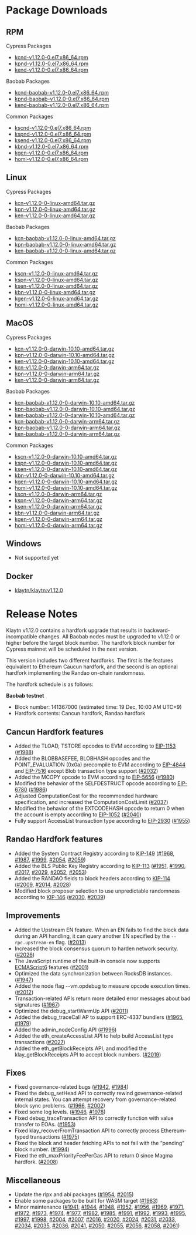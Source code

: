 # Package Downloads <a id="package-downloads"></a>

## RPM <a id="rpm"></a>

Cypress Packages
- [kcnd-v1.12.0-0.el7.x86_64.rpm](https://packages.klaytn.net/klaytn/v1.12.0/kcnd-v1.12.0-0.el7.x86_64.rpm)
- [kpnd-v1.12.0-0.el7.x86_64.rpm](https://packages.klaytn.net/klaytn/v1.12.0/kpnd-v1.12.0-0.el7.x86_64.rpm)
- [kend-v1.12.0-0.el7.x86_64.rpm](https://packages.klaytn.net/klaytn/v1.12.0/kend-v1.12.0-0.el7.x86_64.rpm)

Baobab Packages
- [kcnd-baobab-v1.12.0-0.el7.x86_64.rpm](https://packages.klaytn.net/klaytn/v1.12.0/kcnd-baobab-v1.12.0-0.el7.x86_64.rpm)
- [kpnd-baobab-v1.12.0-0.el7.x86_64.rpm](https://packages.klaytn.net/klaytn/v1.12.0/kpnd-baobab-v1.12.0-0.el7.x86_64.rpm)
- [kend-baobab-v1.12.0-0.el7.x86_64.rpm](https://packages.klaytn.net/klaytn/v1.12.0/kend-baobab-v1.12.0-0.el7.x86_64.rpm)

Common Packages
- [kscnd-v1.12.0-0.el7.x86_64.rpm](https://packages.klaytn.net/klaytn/v1.12.0/kscnd-v1.12.0-0.el7.x86_64.rpm)
- [kspnd-v1.12.0-0.el7.x86_64.rpm](https://packages.klaytn.net/klaytn/v1.12.0/kspnd-v1.12.0-0.el7.x86_64.rpm)
- [ksend-v1.12.0-0.el7.x86_64.rpm](https://packages.klaytn.net/klaytn/v1.12.0/ksend-v1.12.0-0.el7.x86_64.rpm)
- [kbnd-v1.12.0-0.el7.x86_64.rpm](https://packages.klaytn.net/klaytn/v1.12.0/kbnd-v1.12.0-0.el7.x86_64.rpm)
- [kgen-v1.12.0-0.el7.x86_64.rpm](https://packages.klaytn.net/klaytn/v1.12.0/kgen-v1.12.0-0.el7.x86_64.rpm)
- [homi-v1.12.0-0.el7.x86_64.rpm](https://packages.klaytn.net/klaytn/v1.12.0/homi-v1.12.0-0.el7.x86_64.rpm)

## Linux <a id="linux"></a>

Cypress Packages
- [kcn-v1.12.0-0-linux-amd64.tar.gz](https://packages.klaytn.net/klaytn/v1.12.0/kcn-v1.12.0-0-linux-amd64.tar.gz)
- [kpn-v1.12.0-0-linux-amd64.tar.gz](https://packages.klaytn.net/klaytn/v1.12.0/kpn-v1.12.0-0-linux-amd64.tar.gz)
- [ken-v1.12.0-0-linux-amd64.tar.gz](https://packages.klaytn.net/klaytn/v1.12.0/ken-v1.12.0-0-linux-amd64.tar.gz)

Baobab Packages
- [kcn-baobab-v1.12.0-0-linux-amd64.tar.gz](https://packages.klaytn.net/klaytn/v1.12.0/kcn-baobab-v1.12.0-0-linux-amd64.tar.gz)
- [kpn-baobab-v1.12.0-0-linux-amd64.tar.gz](https://packages.klaytn.net/klaytn/v1.12.0/kpn-baobab-v1.12.0-0-linux-amd64.tar.gz)
- [ken-baobab-v1.12.0-0-linux-amd64.tar.gz](https://packages.klaytn.net/klaytn/v1.11.1/ken-baobab-v1.12.0-0-linux-amd64.tar.gz)

Common Packages
- [kscn-v1.12.0-0-linux-amd64.tar.gz](https://packages.klaytn.net/klaytn/v1.12.0/kscn-v1.12.0-0-linux-amd64.tar.gz)
- [kspn-v1.12.0-0-linux-amd64.tar.gz](https://packages.klaytn.net/klaytn/v1.12.0/kspn-v1.12.0-0-linux-amd64.tar.gz)
- [ksen-v1.12.0-0-linux-amd64.tar.gz](https://packages.klaytn.net/klaytn/v1.12.0/ksen-v1.12.0-0-linux-amd64.tar.gz)
- [kbn-v1.12.0-0-linux-amd64.tar.gz](https://packages.klaytn.net/klaytn/v1.12.0/kbn-v1.12.0-0-linux-amd64.tar.gz)
- [kgen-v1.12.0-0-linux-amd64.tar.gz](https://packages.klaytn.net/klaytn/v1.12.0/kgen-v1.12.0-0-linux-amd64.tar.gz)
- [homi-v1.12.0-0-linux-amd64.tar.gz](https://packages.klaytn.net/klaytn/v1.12.0/homi-v1.12.0-0-linux-amd64.tar.gz)

## MacOS <a id="macos"></a>

Cypress Packages
- [kcn-v1.12.0-0-darwin-10.10-amd64.tar.gz](https://packages.klaytn.net/klaytn/v1.12.0/kcn-v1.12.0-0-darwin-10.10-amd64.tar.gz)
- [kpn-v1.12.0-0-darwin-10.10-amd64.tar.gz](https://packages.klaytn.net/klaytn/v1.12.0/kpn-v1.12.0-0-darwin-10.10-amd64.tar.gz)
- [ken-v1.12.0-0-darwin-10.10-amd64.tar.gz](https://packages.klaytn.net/klaytn/v1.12.0/ken-v1.12.0-0-darwin-10.10-amd64.tar.gz)
- [kcn-v1.12.0-0-darwin-arm64.tar.gz](https://packages.klaytn.net/klaytn/v1.12.0/kcn-v1.12.0-0-darwin-arm64.tar.gz)
- [kpn-v1.12.0-0-darwin-arm64.tar.gz](https://packages.klaytn.net/klaytn/v1.12.0/kpn-v1.12.0-0-darwin-arm64.tar.gz)
- [ken-v1.12.0-0-darwin-arm64.tar.gz](https://packages.klaytn.net/klaytn/v1.12.0/ken-v1.12.0-0-darwin-arm64.tar.gz)

Baobab Packages
- [kcn-baobab-v1.12.0-0-darwin-10.10-amd64.tar.gz](https://packages.klaytn.net/klaytn/v1.12.0/kcn-baobab-v1.12.0-0-darwin-10.10-amd64.tar.gz)
- [kpn-baobab-v1.12.0-0-darwin-10.10-amd64.tar.gz](https://packages.klaytn.net/klaytn/v1.12.0/kpn-baobab-v1.12.0-0-darwin-10.10-amd64.tar.gz)
- [ken-baobab-v1.12.0-0-darwin-10.10-amd64.tar.gz](https://packages.klaytn.net/klaytn/v1.11.1/ken-baobab-v1.12.0-0-darwin-10.10-amd64.tar.gz)
- [kcn-baobab-v1.12.0-0-darwin-arm64.tar.gz](https://packages.klaytn.net/klaytn/v1.12.0/kcn-baobab-v1.12.0-0-darwin-arm64.tar.gz)
- [kpn-baobab-v1.12.0-0-darwin-arm64.tar.gz](https://packages.klaytn.net/klaytn/v1.12.0/kpn-baobab-v1.12.0-0-darwin-10.10-amd64.tar.gz)
- [ken-baobab-v1.12.0-0-darwin-arm64.tar.gz](https://packages.klaytn.net/klaytn/v1.12.0/ken-baobab-v1.12.0-0-darwin-10.10-amd64.tar.gz)

Common Packages
- [kscn-v1.12.0-0-darwin-10.10-amd64.tar.gz](https://packages.klaytn.net/klaytn/v1.12.0/kscn-v1.12.0-0-darwin-10.10-amd64.tar.gz)
- [kspn-v1.12.0-0-darwin-10.10-amd64.tar.gz](https://packages.klaytn.net/klaytn/v1.12.0/kspn-v1.12.0-0-darwin-10.10-amd64.tar.gz)
- [ksen-v1.12.0-0-darwin-10.10-amd64.tar.gz](https://packages.klaytn.net/klaytn/v1.12.0/ksen-v1.12.0-0-darwin-10.10-amd64.tar.gz)
- [kbn-v1.12.0-0-darwin-10.10-amd64.tar.gz](https://packages.klaytn.net/klaytn/v1.12.0/kbn-v1.12.0-0-darwin-10.10-amd64.tar.gz)
- [kgen-v1.12.0-0-darwin-10.10-amd64.tar.gz](https://packages.klaytn.net/klaytn/v1.12.0/kgen-v1.12.0-0-darwin-10.10-amd64.tar.gz)
- [homi-v1.12.0-0-darwin-10.10-amd64.tar.gz](https://packages.klaytn.net/klaytn/v1.12.0/homi-v1.12.0-0-darwin-10.10-amd64.tar.gz)
- [kscn-v1.12.0-0-darwin-arm64.tar.gz](https://packages.klaytn.net/klaytn/v1.12.0/kscn-v1.12.0-0-darwin-arm64.tar.gz)
- [kspn-v1.12.0-0-darwin-arm64.tar.gz](https://packages.klaytn.net/klaytn/v1.12.0/kspn-v1.12.0-0-darwin-arm64.tar.gz)
- [ksen-v1.12.0-0-darwin-arm64.tar.gz](https://packages.klaytn.net/klaytn/v1.12.0/ksen-v1.12.0-0-darwin-arm64.tar.gz)
- [kbn-v1.12.0-0-darwin-arm64.tar.gz](https://packages.klaytn.net/klaytn/v1.12.0/kbn-v1.12.0-0-darwin-arm64.tar.gz)
- [kgen-v1.12.0-0-darwin-arm64.tar.gz](https://packages.klaytn.net/klaytn/v1.12.0/kgen-v1.12.0-0-darwin-arm64.tar.gz)
- [homi-v1.12.0-0-darwin-arm64.tar.gz](https://packages.klaytn.net/klaytn/v1.12.0/homi-v1.12.0-0-darwin-arm64.tar.gz)

## Windows <a id="windows"></a>

- Not supported yet

## Docker <a id="docker"></a>
- [klaytn/klaytn:v1.12.0](https://hub.docker.com/r/klaytn/klaytn)


# Release Notes <a id="release-notes"></a>

Klaytn v1.12.0 contains a hardfork upgrade that results in backward-incompatible changes. All Baobab nodes must be upgraded to v1.12.0 or higher before the target block number. The hardfork block number for Cypress mainnet will be scheduled in the next version.

This version includes two different hardforks. The first is the features equivalent to Ethereum Caucun hardfork, and the second is an optional hardfork implementing the Randao on-chain randomness.

The hardfork schedule is as follows:

**Baobab testnet**

* Block number: 141367000 (estimated time: 19 Dec, 10:00 AM UTC+9)
* Hardfork contents: Cancun hardfork, Randao hardfork

## Cancun Hardfork features
* Added the TLOAD, TSTORE opcodes to EVM according to [EIP-1153](https://eips.ethereum.org/EIPS/eip-1153) ([#1988](https://github.com/klaytn/klaytn/pull/1988))
* Added the BLOBBASEFEE, BLOBHASH opcodes and the POINT_EVALUATION (0x0a) precompile to EVM according to [EIP-4844](https://eips.ethereum.org/EIPS/eip-4844) and [EIP-7516](https://eips.ethereum.org/EIPS/eip-7516) except Blob transaction type support ([#2032](https://github.com/klaytn/klaytn/pull/2032))
* Added the MCOPY opcode to EVM according to [EIP-5656](https://eips.ethereum.org/EIPS/eip-5656) ([#1980](https://github.com/klaytn/klaytn/pull/1980))
* Modified the behavior of the SELFDESTRUCT opcode according to [EIP-6780](https://eips.ethereum.org/EIPS/eip-6780) ([#1986](https://github.com/klaytn/klaytn/pull/1986))
* Adjusted ComputationCost for the recommended hardware specification, and increased the ComputationCostLimit ([#2037](https://github.com/klaytn/klaytn/pull/2037))
* Modified the behavior of the EXTCODEHASH opcode to return 0 when the account is empty according to [EIP-1052](https://eips.ethereum.org/EIPS/eip-1052) ([#2040](https://github.com/klaytn/klaytn/pull/2040))
* Fully support AccessList transaction type according to [EIP-2930](https://eips.ethereum.org/EIPS/eip-2930) ([#1955](https://github.com/klaytn/klaytn/pull/1955))

## Randao Hardfork features
* Added the System Contract Registry according to [KIP-149](https://github.com/klaytn/kips/issues/149) ([#1968](https://github.com/klaytn/klaytn/pull/1968), [#1987](https://github.com/klaytn/klaytn/pull/1987), [#1999](https://github.com/klaytn/klaytn/pull/1999), [#2054](https://github.com/klaytn/klaytn/pull/2054), [#2059](https://github.com/klaytn/klaytn/pull/2059))
* Added the BLS Public Key Registry according to [KIP-113](https://github.com/klaytn/kips/issues/113) ([#1951](https://github.com/klaytn/klaytn/pull/1951), [#1990](https://github.com/klaytn/klaytn/pull/1990), [#2017](https://github.com/klaytn/klaytn/pull/2017), [#2029](https://github.com/klaytn/klaytn/pull/2029), [#2052](https://github.com/klaytn/klaytn/pull/2052), [#2053](https://github.com/klaytn/klaytn/pull/2053))
* Added the RANDAO fields to block headers according to [KIP-114](https://github.com/klaytn/kips/issues/114) ([#2009](https://github.com/klaytn/klaytn/pull/2009), [#2014](https://github.com/klaytn/klaytn/pull/2014), [#2028](https://github.com/klaytn/klaytn/pull/2028))
* Modified block proposer selection to use unpredictable randomness according to [KIP-146](https://github.com/klaytn/kips/issues/146) ([#2030](https://github.com/klaytn/klaytn/pull/2030), [#2039](https://github.com/klaytn/klaytn/pull/2039))


## Improvements
* Added the Upstream EN feature. When an EN fails to find the block data during an API handling, it can query another EN specified by the `--rpc.upstream-en` flag. ([#2013](https://github.com/klaytn/klaytn/pull/2013))
* Increased the block consensus quorum to harden network security. ([#2026](https://github.com/klaytn/klaytn/pull/2026))
* The JavaScript runtime of the built-in console now supports [ECMAScript6](http://es6-features.org/) features ([#2001](https://github.com/klaytn/klaytn/pull/2001))
* Optimized the data synchronization between RocksDB instances. ([#1947](https://github.com/klaytn/klaytn/pull/1947))
* Added the node flag --vm.opdebug to measure opcode execution times. ([#2012](https://github.com/klaytn/klaytn/pull/2012))
* Transaction-related APIs return more detailed error messages about bad signatures ([#1967](https://github.com/klaytn/klaytn/pull/1967))
* Optimized the debug_startWarmUp API ([#2011](https://github.com/klaytn/klaytn/pull/2011))
* Added the debug_traceCall AP to support ERC-4337 bundlers ([#1965](https://github.com/klaytn/klaytn/pull/1965), [#1979](https://github.com/klaytn/klaytn/pull/1979))
* Added the admin_nodeConfig API ([#1996](https://github.com/klaytn/klaytn/pull/1996))
* Added the eth_createAccessList API to help build AccessList type transactions ([#2027](https://github.com/klaytn/klaytn/pull/2027))
* Added the eth_getBlockReceipts API, and modified the klay_getBlockReceipts API to accept block numbers. ([#2019](https://github.com/klaytn/klaytn/pull/2019))

## Fixes
* Fixed governance-related bugs ([#1942](https://github.com/klaytn/klaytn/pull/1942), [#1984](https://github.com/klaytn/klaytn/pull/1984))
* Fixed the debug_setHead API to correctly rewind governance-related internal states. You can attempt recovery from governance-related block sync problems. ([#1966](https://github.com/klaytn/klaytn/pull/1966), [#2002](https://github.com/klaytn/klaytn/pull/2002))
* Fixed some log levels. ([#1946](https://github.com/klaytn/klaytn/pull/1946), [#1978](https://github.com/klaytn/klaytn/pull/1978))
* Fixed debug_traceTransaction API to correctly function with value transfer to EOAs. ([#1953](https://github.com/klaytn/klaytn/pull/1953))
* Fixed klay_recoverFromTransaction API to correctly process Ethereum-typed transactions ([#1975](https://github.com/klaytn/klaytn/pull/1975))
* Fixed the block and header fetching APIs to not fail with the “pending” block number. ([#1994](https://github.com/klaytn/klaytn/pull/1994))
* Fixed the eth_maxPriorityFeePerGas API to return 0 since Magma hardfork. ([#2008](https://github.com/klaytn/klaytn/pull/2008))

## Miscellaneous
* Update the rlpx and abi packages ([#1954](https://github.com/klaytn/klaytn/pull/1954), [#2015](https://github.com/klaytn/klaytn/pull/2015))
* Enable some packages to be built for WASM target ([#1983](https://github.com/klaytn/klaytn/pull/1983))
* Minor maintenance ([#1941](https://github.com/klaytn/klaytn/pull/1941), [#1944](https://github.com/klaytn/klaytn/pull/1944), [#1948](https://github.com/klaytn/klaytn/pull/1948), [#1952](https://github.com/klaytn/klaytn/pull/1952), [#1956](https://github.com/klaytn/klaytn/pull/1956), [#1969](https://github.com/klaytn/klaytn/pull/1969), [#1971](https://github.com/klaytn/klaytn/pull/1971), [#1972](https://github.com/klaytn/klaytn/pull/1972), [#1973](https://github.com/klaytn/klaytn/pull/1973), [#1974](https://github.com/klaytn/klaytn/pull/1974), [#1977](https://github.com/klaytn/klaytn/pull/1977), [#1982](https://github.com/klaytn/klaytn/pull/1982), [#1985](https://github.com/klaytn/klaytn/pull/1985), [#1991](https://github.com/klaytn/klaytn/pull/1991), [#1992](https://github.com/klaytn/klaytn/pull/1992), [#1993](https://github.com/klaytn/klaytn/pull/1993), [#1995](https://github.com/klaytn/klaytn/pull/1995), [#1997](https://github.com/klaytn/klaytn/pull/1997), [#1998](https://github.com/klaytn/klaytn/pull/1998), [#2004](https://github.com/klaytn/klaytn/pull/2004), [#2007](https://github.com/klaytn/klaytn/pull/2007), [#2016](https://github.com/klaytn/klaytn/pull/2016), [#2020](https://github.com/klaytn/klaytn/pull/2020), [#2024](https://github.com/klaytn/klaytn/pull/2024), [#2031](https://github.com/klaytn/klaytn/pull/2031), [#2033](https://github.com/klaytn/klaytn/pull/2033), [#2034](https://github.com/klaytn/klaytn/pull/2034), [#2035](https://github.com/klaytn/klaytn/pull/2035), [#2036](https://github.com/klaytn/klaytn/pull/2036), [#2041](https://github.com/klaytn/klaytn/pull/2041), [#2050](https://github.com/klaytn/klaytn/pull/2050), [#2055](https://github.com/klaytn/klaytn/pull/2055), [#2056](https://github.com/klaytn/klaytn/pull/2056), [#2058](https://github.com/klaytn/klaytn/pull/2058), [#2061](https://github.com/klaytn/klaytn/pull/2061))